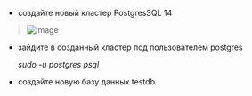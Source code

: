 * создайте новый кластер PostgresSQL 14
  
>![image](https://github.com/VyacheslavIT/postgre/assets/136000255/8a1ff850-efb8-4d33-b188-77236f5280d4)

* зайдите в созданный кластер под пользователем postgres
  
  *sudo -u postgres psql*
  
*   создайте новую базу данных testdb
  
